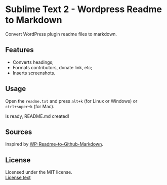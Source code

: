 # Sublime Text 2 - Wordpress Readme to Markdown #

Convert WordPress plugin readme files to markdown.

## Features ##

* Converts headings;
* Formats contributors, donate link, etc;
* Inserts screenshots.

## Usage ##

Open the `readme.txt` and press `alt+k` (for Linux or Windows) or `ctrl+super+k` (for Mac).

Is ready, README.md created!

## Sources ##

Inspired by [WP-Readme-to-Github-Markdown](https://github.com/benbalter/WP-Readme-to-Github-Markdown).

## License ##

Licensed under the MIT license.  
[License text](http://opensource.org/licenses/mit-license.php)
